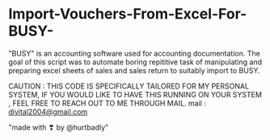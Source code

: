 # Import-Vouchers-From-Excel-For-BUSY-
"BUSY" is an accounting software used for accounting documentation.
 The goal of this script was to automate boring repititive task of manipulating and preparing excel sheets of sales and sales return to suitably import to BUSY.
 
 CAUTION : THIS CODE IS SPECIFICALLY TAILORED FOR MY PERSONAL SYSTEM, IF YOU WOULD LIKE TO HAVE THIS RUNNING ON YOUR SYSTEM , FEEL FREE TO REACH OUT TO ME THROUGH MAIL.
 mail : divital2004@gmail.com
 
 "made with ❣ by @hurtbadly"

